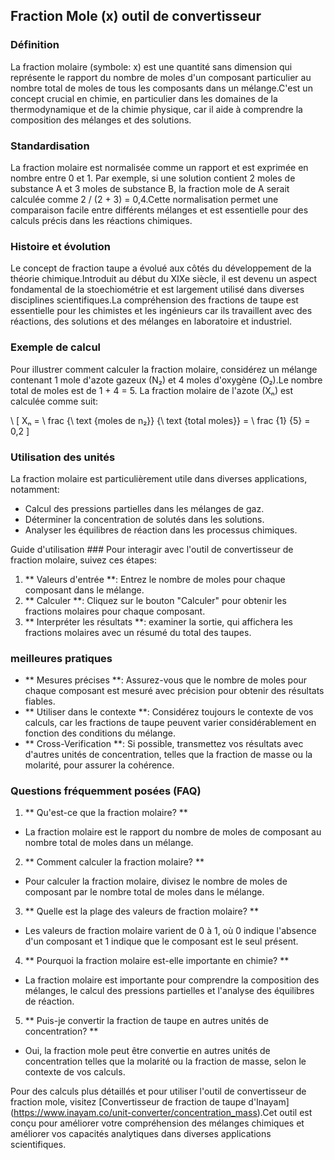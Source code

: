 ## Fraction Mole (x) outil de convertisseur

### Définition
La fraction molaire (symbole: x) est une quantité sans dimension qui représente le rapport du nombre de moles d'un composant particulier au nombre total de moles de tous les composants dans un mélange.C'est un concept crucial en chimie, en particulier dans les domaines de la thermodynamique et de la chimie physique, car il aide à comprendre la composition des mélanges et des solutions.

### Standardisation
La fraction molaire est normalisée comme un rapport et est exprimée en nombre entre 0 et 1. Par exemple, si une solution contient 2 moles de substance A et 3 moles de substance B, la fraction mole de A serait calculée comme 2 / (2 + 3) = 0,4.Cette normalisation permet une comparaison facile entre différents mélanges et est essentielle pour des calculs précis dans les réactions chimiques.

### Histoire et évolution
Le concept de fraction taupe a évolué aux côtés du développement de la théorie chimique.Introduit au début du XIXe siècle, il est devenu un aspect fondamental de la stoechiométrie et est largement utilisé dans diverses disciplines scientifiques.La compréhension des fractions de taupe est essentielle pour les chimistes et les ingénieurs car ils travaillent avec des réactions, des solutions et des mélanges en laboratoire et industriel.

### Exemple de calcul
Pour illustrer comment calculer la fraction molaire, considérez un mélange contenant 1 mole d'azote gazeux (N₂) et 4 moles d'oxygène (O₂).Le nombre total de moles est de 1 + 4 = 5. La fraction molaire de l'azote (Xₙ) est calculée comme suit:

\ [
Xₙ = \ frac {\ text {moles de n₂}} {\ text {total moles}} = \ frac {1} {5} = 0,2
\]

### Utilisation des unités
La fraction molaire est particulièrement utile dans diverses applications, notamment:
- Calcul des pressions partielles dans les mélanges de gaz.
- Déterminer la concentration de solutés dans les solutions.
- Analyser les équilibres de réaction dans les processus chimiques.

Guide d'utilisation ###
Pour interagir avec l'outil de convertisseur de fraction molaire, suivez ces étapes:
1. ** Valeurs d'entrée **: Entrez le nombre de moles pour chaque composant dans le mélange.
2. ** Calculer **: Cliquez sur le bouton "Calculer" pour obtenir les fractions molaires pour chaque composant.
3. ** Interpréter les résultats **: examiner la sortie, qui affichera les fractions molaires avec un résumé du total des taupes.

### meilleures pratiques
- ** Mesures précises **: Assurez-vous que le nombre de moles pour chaque composant est mesuré avec précision pour obtenir des résultats fiables.
- ** Utiliser dans le contexte **: Considérez toujours le contexte de vos calculs, car les fractions de taupe peuvent varier considérablement en fonction des conditions du mélange.
- ** Cross-Verification **: Si possible, transmettez vos résultats avec d'autres unités de concentration, telles que la fraction de masse ou la molarité, pour assurer la cohérence.

### Questions fréquemment posées (FAQ)

1. ** Qu'est-ce que la fraction molaire? **
- La fraction molaire est le rapport du nombre de moles de composant au nombre total de moles dans un mélange.

2. ** Comment calculer la fraction molaire? **
- Pour calculer la fraction molaire, divisez le nombre de moles de composant par le nombre total de moles dans le mélange.

3. ** Quelle est la plage des valeurs de fraction molaire? **
- Les valeurs de fraction molaire varient de 0 à 1, où 0 indique l'absence d'un composant et 1 indique que le composant est le seul présent.

4. ** Pourquoi la fraction molaire est-elle importante en chimie? **
- La fraction molaire est importante pour comprendre la composition des mélanges, le calcul des pressions partielles et l'analyse des équilibres de réaction.

5. ** Puis-je convertir la fraction de taupe en autres unités de concentration? **
- Oui, la fraction mole peut être convertie en autres unités de concentration telles que la molarité ou la fraction de masse, selon le contexte de vos calculs.

Pour des calculs plus détaillés et pour utiliser l'outil de convertisseur de fraction mole, visitez [Convertisseur de fraction de taupe d'Inayam] (https://www.inayam.co/unit-converter/concentration_mass).Cet outil est conçu pour améliorer votre compréhension des mélanges chimiques et améliorer vos capacités analytiques dans diverses applications scientifiques.